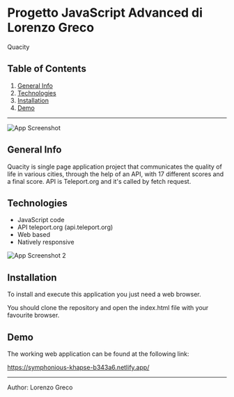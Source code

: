 # Progetto JavaScript Advanced di Lorenzo Greco

Quacity

## Table of Contents

1. [General Info](#general-info)
2. [Technologies](#technologies)
3. [Installation](#installation)
4. [Demo](#demo)
***

![App Screenshot](https://i.ibb.co/P5JdpJ5/Quacity-home.jpg)

## General Info
Quacity is single page application project that communicates the quality of life in various cities, through the help of an API, with 17 different scores and a final score.
API is Teleport.org and it's called by fetch request.


## Technologies

- JavaScript code
- API teleport.org (api.teleport.org)
- Web based
- Natively responsive

![App Screenshot 2](https://i.ibb.co/wJzXt4L/Quacity-working.jpg)

## Installation

To install and execute this application you just need a web browser.

You should clone the repository and open the index.html file with your favourite browser.
## Demo

The working web application can be found at the following link:

https://symphonious-khapse-b343a6.netlify.app/


***

Author: Lorenzo Greco
